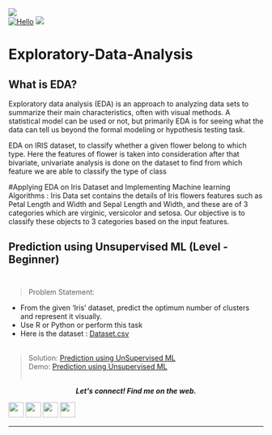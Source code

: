 [![](https://img.shields.io/badge/Author-Mohitshukla-green.svg)](https://github.com/Mstoned )<br>
[![Hello ](https://img.shields.io/badge/Hello!-Hola_amigo-brightgreen.svg?style=flat&logo=github)](https://github.com/Mstoned )
[![](https://img.shields.io/badge/Followme-Github-green.svg)](https://github.com/Mstoned )

# Exploratory-Data-Analysis

## What is EDA?
Exploratory data analysis (EDA) is an approach to analyzing data sets to summarize their main characteristics, 
 often with visual methods. A statistical model can be used or not, but primarily EDA is for seeing what the data 
 can tell us beyond the formal modeling or hypothesis testing task.
 
EDA on IRIS dataset, to classify whether a given flower belong to which type. Here the features of flower is taken into consideration after that bivariate, univariate analysis is done on the dataset to find from which feature we are able to classify the type of class

#Applying EDA on Iris Dataset and Implementing Machine learning Algorithms :
Iris Data set contains the details of Iris flowers features such as Petal Length and Width and Sepal Length and Width, and these are of 3 categories which are virginic, versicolor and setosa. Our objective is to classify these objects to 3 categories based on the input features.


## Prediction using Unsupervised ML (Level - Beginner)<br><br>
> Problem Statement:
- From the given ‘Iris’ dataset, predict the optimum number of clusters and
represent it visually.<br>
- Use R or Python or perform this task<br>
- Here is the dataset :
<a href="#">Dataset.csv</a><br><br>
> Solution:
<a href="https://github.com/Mstoned/THE-SPARKS-FOUNDATION/"> Prediction using UnSupervised ML</a><br>
> Demo:
<a href="#">Prediction using Unsupervised ML</a><br><br>



<p align="center">
  <b><i>Let's connect! Find me on the web.</i></b>

[<img height="30" src = "https://img.shields.io/badge/Youtube-%23E4405F.svg?&style=for-the-badge&logo=Youtube&logoColor=white">][Youtube] 
[<img height="30" src = "https://img.shields.io/badge/gmail-c14438?&style=for-the-badge&logo=gmail&logoColor=white">][gmail] 
[<img height="30" src="https://img.shields.io/badge/linkedin-blue.svg?&style=for-the-badge&logo=linkedin&logoColor=white" />][LinkedIn]
[<img height="30" src="https://img.shields.io/badge/github-black.svg?&style=for-the-badge&logo=github&logoColor=white" />][Github]
<br />
<hr />

[youtube]:https://www.youtube.com/playlist?list=PLWcSxRTjU9nA8J4xLTZ0OzVxCnZEEM3G3
[gmail]: mailto:iammohitshukla9@gmail.com
[linkedin]: https://www.linkedin.com/in/mohit-shukla-597170141/
[github]: https://github.com/Mstoned 

